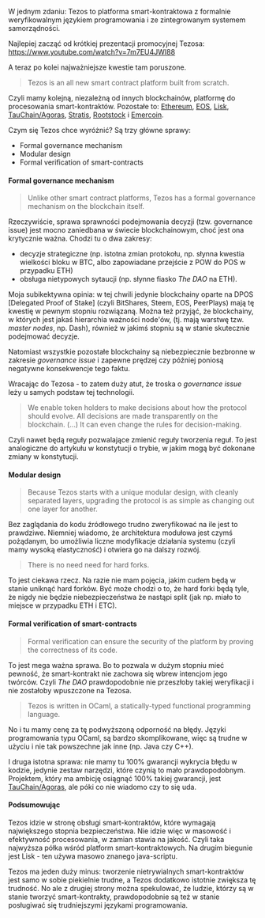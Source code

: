 W jednym zdaniu: Tezos to platforma smart-kontraktowa z formalnie weryfikowalnym językiem programowania i ze zintegrowanym systemem samorządności.

Najlepiej zacząć od krótkiej prezentacji promocyjnej Tezosa:
https://www.youtube.com/watch?v=7m7EU4JWI88

A teraz po kolei najważniejsze kwestie tam poruszone.

> Tezos is an all new smart contract platform built from scratch.

Czyli mamy kolejną, niezależną od innych blockchainów, platformę do procesowania smart-kontraktów. Pozostałe to: [Ethereum](https://www.ethereum.org/), [EOS](https://eos.io/), [Lisk](https://lisk.io/), [TauChain/Agoras](http://www.idni.org/), [Stratis](http://stratisplatform.com/), [Rootstock](http://www.rsk.co/) i [Emercoin](https://emercoin.com/).

Czym się Tezos chce wyróżnić? Są trzy główne sprawy:
- Formal governance mechanism
- Modular design
- Formal verification of smart-contracts

#### Formal governance mechanism

> Unlike other smart contract platforms, Tezos has a formal governance mechanism on the blockchain itself.

Rzeczywiście, sprawa sprawności podejmowania decyzji (tzw. governance issue) jest mocno zaniedbana w świecie blockchainowym, choć jest ona krytycznie ważna. Chodzi tu o dwa zakresy: 
- decyzje strategiczne (np. istotna zmian protokołu, np. słynna kwestia wielkości bloku w BTC, albo zapowiadane przejście z POW do POS w przypadku ETH)
- obsługa nietypowych sytaucji (np. słynne fiasko *The DAO* na ETH).


Moja subikektywna opinia:  w tej chwili jedynie blockchainy oparte na DPOS [Delegated Proof of Stake] (czyli BitShares, Steem, EOS, PeerPlays) mają tę kwestię w pewnym stopniu rozwiązaną. Można też przyjąć, że blockchainy, w których jest jakaś hierarchia ważności node'ów, (tj. mają warstwę tzw. *master nodes*, np. Dash), również w jakimś stopniu są w stanie skutecznie podejmować decyzje.

Natomiast wszystkie pozostałe blockchainy są niebezpiecznie bezbronne w zakresie *governance issue* i zapewne prędzej czy później poniosą negatywne konsekwencje tego faktu.

Wracając do Tezosa - to zatem duży atut, że troska o *governance issue* leży u samych podstaw tej technologii.

> We enable token holders to make decisions about how the protocol should evolve. All decisions are made transparently on the blockchain. (...) It can even change the rules for decision-making.

Czyli nawet będą reguły pozwalające zmienić reguły tworzenia reguł. To jest analogiczne do artykułu w konstytucji o trybie, w jakim mogą być dokonane zmiany w konstytucji.

#### Modular design

> Because Tezos starts with a unique modular design, with cleanly separated layers, upgrading the protocol is as simple as changing out one layer for another.

Bez zaglądania do kodu źródłowego trudno zweryfikować na ile jest to prawdziwe. Niemniej wiadomo, że architektura modułowa jest czymś pożądanym, bo umożliwia liczne modyfikacje działania systemu (czyli mamy wysoką elastyczność) i otwiera go na dalszy rozwój.

> There is no need need for hard forks.

To jest ciekawa rzecz. Na razie nie mam pojęcia, jakim cudem będą w stanie uniknąć hard forków. Być może chodzi o to, że hard forki będą tyle, że nigdy nie będzie niebezpieczeństwa że nastąpi split (jak np. miało to miejsce w przypadku ETH i ETC).

#### Formal verification of smart-contracts

> Formal verification can ensure the security of the platform by proving the correctness of its code.

To jest mega ważna sprawa. Bo to pozwala w dużym stopniu mieć pewność, że smart-kontrakt nie zachowa się wbrew intencjom jego twórców. Czyli *The DAO* prawdopodobnie nie przeszłoby takiej weryfikacji i nie zostałoby wpuszczone na Tezosa.

> Tezos is written in OCaml, a statically-typed functional programming language.

No i tu mamy cenę za tę podwyższoną odporność na błędy. Języki programowania typu OCaml, są bardzo skomplikowane, więc są trudne w użyciu i nie tak powszechne jak inne (np. Java czy C++).

I druga istotna sprawa: nie mamy tu 100% gwarancji wykrycia błędu w kodzie, jedynie zestaw narzędzi, które czynią to mało prawdopodobnym. Projektem, który ma ambicję osiągnąć 100% takiej gwarancji, jest   [TauChain/Agoras](http://www.idni.org/), ale póki co nie wiadomo czy to się uda.

#### Podsumowując
Tezos idzie w stronę obsługi smart-kontraktów, które wymagają największego stopnia bezpieczeństwa. Nie idzie więc w masowość i efektywność procesowania, w zamian stawia na jakość. Czyli taka najwyższa półka wśród platform smart-kontraktowych. Na drugim biegunie jest Lisk - ten używa masowo znanego java-scriptu.

Tezos ma jeden duży minus: tworzenie nietrywialnych smart-kontraktów jest samo w sobie piekielnie trudne, a Tezos dodatkowo istotnie zwiększa tę trudność. No ale z drugiej strony można spekulować, że ludzie, którzy są w stanie tworzyć smart-kontrakty, prawdopodobnie są też w stanie posługiwać się trudniejszymi językami programowania.
